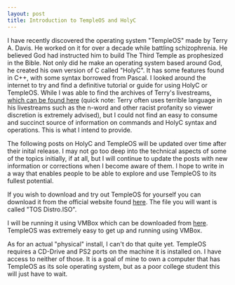 ```yaml
---
layout: post
title: Introduction to TempleOS and HolyC
---
```


I have recently discovered the operating system "TempleOS" made by Terry A. Davis. He worked on it for over a decade while battling schizophrenia. He believed God had instructed him to build The Third Temple as prophesized in the Bible. Not only did he make an operating system based around God, he created his own version of C called "HolyC". It has some features found in C++, with some syntax borrowed from Pascal. I looked around the internet to try and find a definitive tutorial or guide for using HolyC or TempleOS. While I was able to find the archives of Terry's livestreams, [which can be found here](https://www.youtube.com/channel/UCEPEqMr199q3iRTwToIotVA) (quick note: Terry often uses terrible language in his livestreams such as the n-word and other racist profanity so viewer discretion is extremely advised), but I could not find an easy to consume and succinct source of information on commands and HolyC syntax and operations. This is what I intend to provide.

The following posts on HolyC and TempleOS will be updated over time after their inital release. I may not go too deep into the technical aspects of some of the topics initially, if at all, but I will continue to update the posts with new information or corrections when I become aware of them. I hope to write in a way that enables people to be able to explore and use TempleOS to its fullest potential.

If you wish to download and try out TempleOS for yourself you can download it from the official website found [here](https://www.templeos.org/Downloads/). The file you will want is called "TOS Distro.ISO".

I will be running it using VMBox which can be downloaded from [here](https://www.virtualbox.org/wiki/Downloads). TempleOS was extremely easy to get up and running using VMBox.

As for an actual "physical" install, I can't do that quite yet. TempleOS requires a CD-Drive and PS2 ports on the machine it is installed on. I have access to neither of those. It is a goal of mine to own a computer that has TempleOS as its sole operating system, but as a poor college student this will just have to wait.
